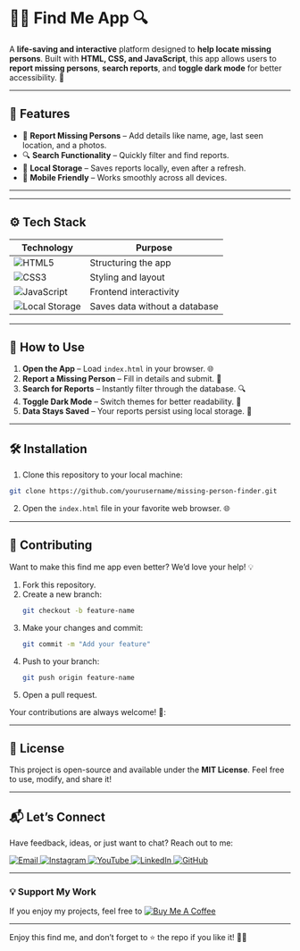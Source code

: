 # 🕵️‍♂️ Find Me App 🔍  
A **life-saving and interactive** platform designed to **help locate missing persons**. Built with **HTML, CSS, and JavaScript**, this app allows users to **report missing persons**, **search reports**, and **toggle dark mode** for better accessibility. 🚀

---
## 🌟 Features
- 📝 **Report Missing Persons** – Add details like name, age, last seen location, and a photos.
-  🔍 **Search Functionality** – Quickly filter and find reports.
-  💾 **Local Storage** – Saves reports locally, even after a refresh.
-  📱 **Mobile Friendly** – Works smoothly across all devices.

  ---

 
---
## ⚙️ Tech Stack
| **Technology**  | **Purpose** |
|-----------------|-------------|
| ![HTML5](https://img.shields.io/badge/HTML5-E34F26?style=for-the-badge&logo=html5&logoColor=white) | Structuring the app |
| ![CSS3](https://img.shields.io/badge/CSS3-1572B6?style=for-the-badge&logo=css3&logoColor=white) | Styling and layout |
| ![JavaScript](https://img.shields.io/badge/JavaScript-F7DF1E?style=for-the-badge&logo=javascript&logoColor=black) | Frontend interactivity | 
| ![Local Storage](https://img.shields.io/badge/LocalStorage-FFA500?style=for-the-badge&logo=database&logoColor=white) | Saves data without a database |

---
## 🚀 How to Use  
1. **Open the App** – Load `index.html` in your browser. 🌐
2. **Report a Missing Person** – Fill in details and submit. 📝
3. **Search for Reports** – Instantly filter through the database. 🔍
4.  **Toggle Dark Mode** – Switch themes for better readability. 🌙
5.  **Data Stays Saved** – Your reports persist using local storage. 💾

   ---
   ## 🛠️ Installation
   1. Clone this repository to your local machine:  
   ```bash  
   git clone https://github.com/yourusername/missing-person-finder.git
   ```  

2. Open the `index.html` file in your favorite web browser. 🌐  
 

---

## 🤝 Contributing  

Want to make this find me app even better? We’d love your help! 💡  
1. Fork this repository.  
2. Create a new branch:  
   ```bash  
   git checkout -b feature-name  
   ```  
3. Make your changes and commit:  
   ```bash  
   git commit -m "Add your feature"  
   ```  
4. Push to your branch:  
   ```bash  
   git push origin feature-name  
   ```  
5. Open a pull request.  

Your contributions are always welcome! 🌟:


---

## 📜 License  

This project is open-source and available under the **MIT License**. Feel free to use, modify, and share it!  

---

## 📬 Let’s Connect  

Have feedback, ideas, or just want to chat? Reach out to me:  
<div>
  <a href="mailto:onlykelvin06@gmail.com">
    <img src="https://img.shields.io/badge/Email-4285F4?style=for-the-badge&logo=gmail&logoColor=white" alt="Email" />
  </a>
  <a href="https://www.instagram.com/_.yo.kelvin/">
    <img src="https://img.shields.io/badge/Instagram-E4405F?style=for-the-badge&logo=instagram&logoColor=white" alt="Instagram" />
  </a>
  <a href="https://www.youtube.com/@TechTutor_Tv?sub_confirmation=1">
    <img src="https://img.shields.io/badge/YouTube-FF0000?style=for-the-badge&logo=youtube&logoColor=white" alt="YouTube" />
  </a>
  <a href = "https://www.linkedin.com/in/kelvin-agyare-yeboah-6728a7301?utm_source=share&utm_campaign=share_via&utm_content=profile&utm_medium=android_app">
    <img src="https://img.shields.io/badge/LinkedIn-0077B5?style=for-the-badge&logo=linkedin&logoColor=white" alt="LinkedIn" />
  </a>
  <a href="https://github.com/KelvCodes">
    <img src="https://img.shields.io/badge/GitHub-181717?style=for-the-badge&logo=github&logoColor=white" alt="GitHub" />
  </a>
</div>     
 
---
### 💡 Support My Work  
If you enjoy my projects, feel free to [![Buy Me A Coffee](https://img.shields.io/badge/Buy%20Me%20A%20Coffee-%F0%9F%8C%8D-yellow?style=for-the-badge&logo=buy-me-a-coffee&logoColor=black)](https://www.buymeacoffee.com/kelvcodes) 

---
Enjoy this find me, and don’t forget to ⭐ the repo if you like it! 🥳✨  







